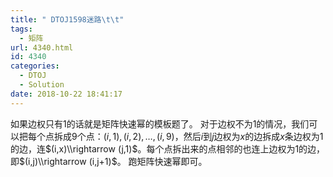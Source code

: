 ```yaml
---
title: " DTOJ1598迷路\t\t"
tags:
  - 矩阵
url: 4340.html
id: 4340
categories:
  - DTOJ
  - Solution
date: 2018-10-22 18:41:17
---
```


如果边权只有$1$的话就是矩阵快速幂的模板题了。 对于边权不为$1$的情况，我们可以把每个点拆成$9$个点：$(i,1),(i,2),…,(i,9)$，然后$i$到$j$边权为$x$的边拆成$x$条边权为$1$的边，连$(i,x)\\rightarrow (j,1)$。每个点拆出来的点相邻的也连上边权为$1$的边，即$(i,j)\\rightarrow (i,j+1)$。 跑矩阵快速幂即可。